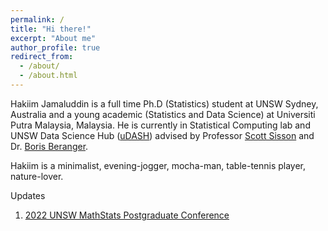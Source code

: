 ```yaml
---
permalink: /
title: "Hi there!"
excerpt: "About me"
author_profile: true
redirect_from: 
  - /about/
  - /about.html
---
```


Hakiim Jamaluddin is a full time Ph.D (Statistics) student at UNSW Sydney, Australia and a young academic (Statistics and Data Science) at Universiti Putra Malaysia, Malaysia. He is currently in Statistical Computing lab and UNSW Data Science Hub ([uDASH](https://www.science.unsw.edu.au/engagement/data-science-hub)) advised by Professor [Scott Sisson](https://web.maths.unsw.edu.au/~scott/Welcome.html) and Dr. [Boris Beranger](https://www.borisberanger.com).

Hakiim is a minimalist, evening-jogger, mocha-man, table-tennis player, nature-lover.

Updates
1) [2022 UNSW MathStats Postgraduate Conference](https://drive.google.com/file/d/146rUyt1rHDKAVcqtVeja8R9XR0OgMdlo/view?usp=sharing)
